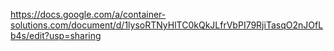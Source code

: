 https://docs.google.com/a/container-solutions.com/document/d/1lysoRTNyHlTC0kQkJLfrVbPI79RjiTasqO2nJOfLb4s/edit?usp=sharing